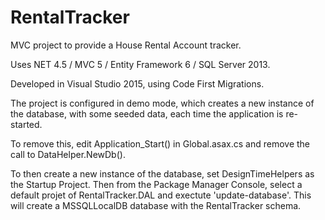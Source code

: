 # RentalTracker
MVC project to provide a House Rental Account tracker.

Uses NET 4.5 / MVC 5 / Entity Framework 6 / SQL Server 2013.

Developed in Visual Studio 2015, using Code First Migrations.

The project is configured in demo mode, which creates a new instance of the database, with some seeded data, each time the application is re-started.

To remove this, edit Application_Start() in Global.asax.cs and remove the call to DataHelper.NewDb().

To then create a new instance of the database, set DesignTimeHelpers as the Startup Project. Then from the Package Manager Console, select a default projet of RentalTracker.DAL and exectute 'update-database'. This will create a MSSQLLocalDB database with the RentalTracker schema.
